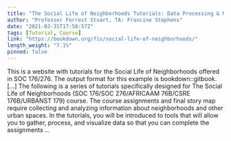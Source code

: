 ```yaml
---
title: "The Social Life of Neighborhoods Tutorials: Data Processing & Mapping Tutorials"
author: "Professor Forrest Stuart, TA: Francine Stephens"
date: "2021-03-31T17:58:57Z"
tags: [Tutorial, Course]
link: "https://bookdown.org/fis/social-life-of-neighborhoods/"
length_weight: "7.1%"
pinned: false
---
```


This is a website with tutorials for the Social Life of Neighborhoods offered in SOC 176/276. The output format for this example is bookdown::gitbook. [...] The following is a series of tutorials specifically designed for The Social Life of Neighborhoods (SOC 176/SOC 276/AFRICAAM 76B/CSRE 176B/URBANST 179) course. The course assignments and final story map require collecting and analyzing information about neighborhoods and other urban spaces. In the tutorials, you will be introduced to tools that will allow you to gather, process, and visualize data so that you can complete the assignments ...
